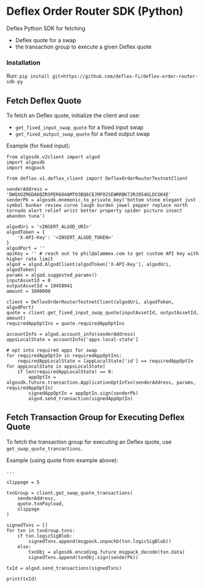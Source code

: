# Deflex Order Router SDK (Python)
Deflex Python SDK for fetching
- Deflex quote for a swap
- the transaction group to execute a given Deflex quote

### Installation

Run: `pip install git+https://github.com/deflex-fi/deflex-order-router-sdk-py`

## Fetch Deflex Quote

To fetch an Deflex quote, initialize the client and use:
- `get_fixed_input_swap_quote` for a fixed input swap
- `get_fixed_output_swap_quote` for a fixed output swap


Example (for fixed input):

```
from algosdk.v2client import algod
import algosdk
import msgpack

from deflex.v1.deflex_client import DeflexOrderRouterTestnetClient

senderAddress = 'DWQXOZMGDA6QZRSPER6O4AMTO3BQ6CEJMFO25EWRRBK72RJO54GLDCGK4E'
senderPk = algosdk.mnemonic.to_private_key('bottom stone elegant just symbol bunker review curve laugh burden jewel pepper replace north tornado alert relief wrist better property spider picture insect abandon tuna')

algodUri = '<INSERT_ALGOD_URI>'
algodToken = {
	'X-API-Key': '<INSERT_ALGOD_TOKEN>'
}
algodPort = ''
apiKey = '' # reach out to phil@alammex.com to get custom API key with higher rate limit
algod = algod.AlgodClient(algodToken['X-API-Key'], algodUri, algodToken)
params = algod.suggested_params()
inputAssetId = 0
outputAssetId = 10458941
amount = 1000000

client = DeflexOrderRouterTestnetClient(algodUri, algodToken, algodPort)
quote = client.get_fixed_input_swap_quote(inputAssetId, outputAssetId, amount)
requiredAppOptIns = quote.requiredAppOptIns

accountInfo = algod.account_info(senderAddress)
appsLocalState = accountInfo['apps-local-state']

# opt into required apps for swap
for requiredAppOptIn in requiredAppOptIns:
	requiredAppLocalState = [appLocalState['id'] == requiredAppOptIn for appLocalState in appsLocalState]
	if len(requiredAppLocalState) == 0:
		appOptIn = algosdk.future.transaction.ApplicationOptInTxn(senderAddress, params, requiredAppOptIn)
		signedAppOptIn = appOptIn.sign(senderPk)
		algod.send_transaction(signedAppOptIn)
```

## Fetch Transaction Group for Executing Deflex Quote

To fetch the transaction group for executing an Deflex quote, 
use `get_swap_quote_transactions`.

Example (using quote from example above):

```
...

slippage = 5

txnGroup = client.get_swap_quote_transactions(
	senderAddress,
	quote.txnPayload,
	slippage
)

signedTxns = []
for txn in txnGroup.txns:
	if txn.logicSigBlob:
		signedTxns.append(msgpack.unpackb(txn.logicSigBlob))
	else:
		txnObj = algosdk.encoding.future_msgpack_decode(txn.data)
		signedTxns.append(txnObj.sign(senderPk))

txId = algod.send_transactions(signedTxns)

print(txId)
```






